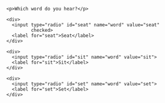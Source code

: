 <!-- <!doctype html> -->

<html lang="en">
<head>
  <meta charset="utf-8">

  <title>The HTML5 Herald</title>
  <meta name="description" content="The HTML5 Herald">
  <meta name="author" content="SitePoint">

  <link rel="stylesheet" href="css/styles.css?v=1.0">

</head>

<body>
  
 <!--  <audio controls id="music">
      <source src="Sit.mp3" type="audio/mpeg" id='audioFile'>
    </audio>  -->
    
    <p>Which word do you hear?</p>

    <div>
      <input type="radio" id="seat" name="word" value="seat"
             checked>
      <label for="seat">Seat</label>
    </div>

    <div>
      <input type="radio" id="sit" name="word" value="sit">
      <label for="sit">Sit</label>
    </div>

    <div>
      <input type="radio" id="set" name="word" value="set">
      <label for="set">Set</label>
    </div>

  <script>
 
 function getRandomInt(max) {
    return Math.floor(Math.random() * Math.floor(max));
  }
  
  var files = ['Seat.mp3', 'Sit.mp3', 'Sett.mp3'];
  var myAudio = document.getElementById("AudioFile");
  var file = files[getRandomInt(3)];
  
  
  
  document.write("<audio controls id='music'>");
  document.write("<source src='" + file + "' type='audio/mpeg' id='audioFile'>");
  document.write("<\/audio>");
  
  
  /*var audio = document.createElement('audio');  

    
  var source = document.createElement('source');
  source.setAttribute("src", file);
  source.setAttribute("type", "audio/mpeg");
  source.setAttribute("id", "audioFile");
    
  audio.appendChild(source);
    
  audio.load();*/
  
  var myMusic= document.getElementById("music");
  
  function play() {
  myMusic.play();
  }

  function pause() {
  myMusic.pause();
  }
  </script>

</body>
</html>
